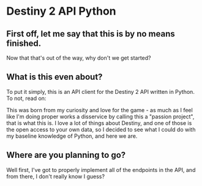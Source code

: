 # Destiny 2 API Python
## First off, let me say that this is by no means finished.
Now that that's out of the way, why don't we get started?

## What is this even about?

To put it simply, this is an API client for the Destiny 2 API written in Python. To not, read on:

This was born from my curiosity and love for the game - as much as I feel like I'm doing proper works a disservice by
calling this a "passion project", that is what this is. I love a lot of things about Destiny, and one of those is the
open access to your own data, so I decided to see what I could do with my baseline knowledge of Python, and here we are.

## Where are you planning to go?
Well first, I've got to properly implement all of the endpoints in the API, and from there, I don't really know I guess?